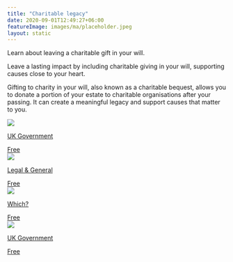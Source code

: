 ```yaml
---
title: "Charitable legacy"
date: 2020-09-01T12:49:27+06:00
featureImage: images/ma/placeholder.jpeg
layout: static
---
```


Learn about leaving a charitable gift in your will.

Leave a lasting impact by including charitable giving in your will, supporting causes close to your heart.

Gifting to charity in your will, also known as a charitable bequest, allows you to donate a portion of your estate to charitable organisations after your passing. It can create a meaningful legacy and support causes that matter to you.

<a class="ma-link" href="https://www.gov.uk/donating-to-charity/leaving-gifts-to-charity-in-your-will"><div class="ma-card ma-card-Wealth"><div class="ma-icon"><img src ="/images/Icon-check - wealth - opacity.svg"/></div><div class="ma-name"><p>UK Government</p></div><div class="ma-paid-text"><span>Free</span></div></div></a><a class="ma-link" href="https://www.legalandgeneral.com/insurance/over-50-life-insurance/wills/gift-charities-in-your-will/"><div class="ma-card ma-card-Wealth"><div class="ma-icon"><img src ="/images/Icon-check - wealth - opacity.svg"/></div><div class="ma-name"><p>Legal & General</p></div><div class="ma-paid-text"><span>Free</span></div></div></a><a class="ma-link" href="https://www.which.co.uk/news/article/eight-things-to-consider-when-leaving-a-gift-to-charity-in-your-will-aXnDC1H3klca"><div class="ma-card ma-card-Wealth"><div class="ma-icon"><img src ="/images/Icon-check - wealth - opacity.svg"/></div><div class="ma-name"><p>Which?</p></div><div class="ma-paid-text"><span>Free</span></div></div></a><a class="ma-link" href="https://register-of-charities.charitycommission.gov.uk/"><div class="ma-card ma-card-Wealth"><div class="ma-icon"><img src ="/images/Icon-check - wealth - opacity.svg"/></div><div class="ma-name"><p>UK Government</p></div><div class="ma-paid-text"><span>Free</span></div></div></a>  

<br/><br/>






